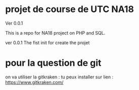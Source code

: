 # projet de course de UTC NA18 
Ver 0.0.1

This is a repo for NA18 project on PHP and SQL.

ver 0.0.1 The fist init for create the projet


# pour la question de  git 
on va utiliser la gitkraken :
tu peux installer sur lien :
https://www.gitkraken.com/


